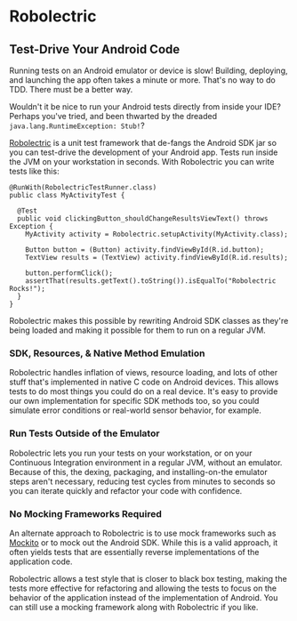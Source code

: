 # Robolectric

## Test-Drive Your Android Code

Running tests on an Android emulator or device is slow! Building, deploying, and launching the app often takes a minute or more. That's no way to do TDD. There must be a better way.

Wouldn't it be nice to run your Android tests directly from inside your IDE? Perhaps you've tried, and been thwarted by the dreaded `java.lang.RuntimeException: Stub!`?

[Robolectric](http://robolectric.org/) is a unit test framework that de-fangs the Android SDK jar so you can test-drive the development of your Android app.  Tests run inside the JVM on your workstation in seconds. With Robolectric you can write tests like this:

```
@RunWith(RobolectricTestRunner.class)
public class MyActivityTest {

  @Test
  public void clickingButton_shouldChangeResultsViewText() throws Exception {
    MyActivity activity = Robolectric.setupActivity(MyActivity.class);

    Button button = (Button) activity.findViewById(R.id.button);
    TextView results = (TextView) activity.findViewById(R.id.results);

    button.performClick();
    assertThat(results.getText().toString()).isEqualTo("Robolectric Rocks!");
  }
}
```

Robolectric makes this possible by rewriting Android SDK classes as they're being loaded and making it possible for them to run on a regular JVM.

### SDK, Resources, & Native Method Emulation

Robolectric handles inflation of views, resource loading, and lots of other stuff that's implemented in native C code on Android devices. This allows tests to do most things you could do on a real device. It's easy to provide our own implementation for specific SDK methods too, so you could simulate error conditions or real-world sensor behavior, for example.

### Run Tests Outside of the Emulator

Robolectric lets you run your tests on your workstation, or on your Continuous Integration environment in a regular JVM,
without an emulator. Because of this, the dexing, packaging, and installing-on-the emulator steps aren't necessary,
reducing test cycles from minutes to seconds so you can iterate quickly and refactor your code with confidence.

### No Mocking Frameworks Required

An alternate approach to Robolectric is to use mock frameworks such as [Mockito](http://code.google.com/p/mockito/) or to mock out the Android SDK. While this is a valid approach, it
often yields tests that are essentially reverse implementations of the application code.

Robolectric allows a test style that is closer to black box testing, making the tests more effective for refactoring and allowing the tests to focus on the behavior of the application instead of the implementation of Android. You can still use a mocking framework along with Robolectric if you like.

